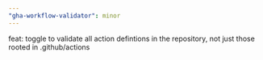 ```yaml
---
"gha-workflow-validator": minor
---
```


feat: toggle to validate all action defintions in the repository, not just those
rooted in .github/actions
